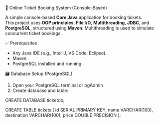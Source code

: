  🎫 Online Ticket Booking System (Console-Based)

A simple console-based **Core Java** application for booking tickets.  
This project uses **OOP principles**, **File I/O**, **Multithreading**, **JDBC**, and **PostgreSQL**, structured using **Maven**.
Multithreading is used to simulate concurrent ticket bookings.


 ✅ Prerequisites

- Any Java IDE (e.g., IntelliJ, VS Code, Eclipse). 
- Maven  
- PostgreSQL installed and running  



 🗃️ Database Setup (PostgreSQL)

1. Open your PostgreSQL terminal or pgAdmin  
2. Create database and table:


CREATE DATABASE ticketdb;

CREATE TABLE tickets (
    id SERIAL PRIMARY KEY,
    name VARCHAR(100),
    destination VARCHAR(100),
    price DOUBLE PRECISION
);

